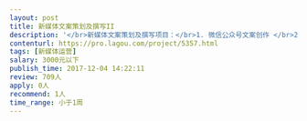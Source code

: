 ```yaml
---                
layout: post       
title: 新媒体文案策划及撰写II           
description: '</br>新媒体文案策划及撰写项目：</br>1. 微信公众号文案创作 </br>2. 今日头条文案创作</br>3. 新闻稿文案创作</br>我们正在寻求擅长追踪网络热点话题，及结合当下热点发展创意，配合团队完成新媒体文章的各式花样撰写的人才。素材会由我们提供，你需要负责策划、选题、撰写。 </br></br>长期合作</br>'     
contenturl: https://pro.lagou.com/project/5357.html      
tags: [新媒体运营]            
salary: 3000元以下          
publish_time: 2017-12-04 14:22:11         
review: 709人                   
apply: 0人                   
recommend: 1人                   
time_range: 小于1周              
---                 
```

